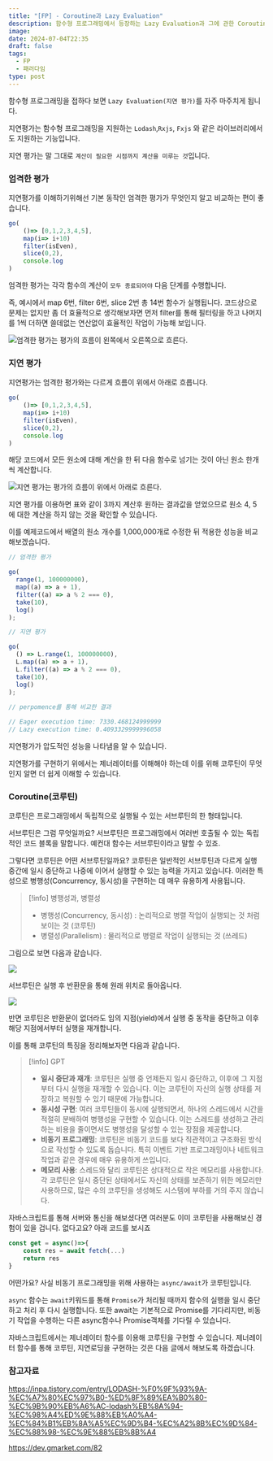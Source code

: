 ```yaml
---
title: "[FP] - Coroutine과 Lazy Evaluation"
description: 함수형 프로그래밍에서 등장하는 Lazy Evaluation과 그에 관한 Coroutine에 대해 알아보자
image: 
date: 2024-07-04T22:35
draft: false
tags:
  - FP
  - 패러다임
type: post
---
```


함수형 프로그래밍을 접하다 보면 `Lazy Evaluation(지연 평가)`를 자주 마주치게 됩니다. 

지연평가는 함수형 프로그래밍을 지원하는 `Lodash`,`Rxjs`, `Fxjs` 와 같은 라이브러리에서도 지원하는 기능입니다. 

지연 평가는 말 그대로 `계산이 필요한 시점까지 계산을 미루는 것`입니다. 

### 엄격한 평가

지연평가를 이해하기위해선 기본 동작인 엄격한 평가가 무엇인지 알고 비교하는 편이 좋습니다.

```ts
go(
	()=> [0,1,2,3,4,5], 
	map(i=> i+10)
	filter(isEven),
	slice(0,2),
	console.log 
)
```

엄격한 평가는 각각 함수의 계산이 `모두 종료되어야` 다음 단계를 수행합니다.

즉, 예시에서 map 6번, filter 6번, slice 2번 총 14번 함수가 실행됩니다. 코드상으로 문제는 없지만 좀 더 효율적으로 생각해보자면 먼저 filter를 통해 필터링을 하고 나머지를 1씩 더하면 쓸데없는 연산없이 효율적인 작업이 가능해 보입니다.

![엄격한 평가는 평가의 흐름이 왼쪽에서 오른쪽으로 흐른다.](https://i.imgur.com/Y4676qr.png)

### 지연 평가

지연평가는 엄격한 평가와는 다르게 흐름이 위에서 아래로 흐릅니다.

```ts
go(
	()=> [0,1,2,3,4,5], 
	map(i=> i+10)
	filter(isEven),
	slice(0,2),
	console.log 
)
```

해당 코드에서 모든 원소에 대해 계산을 한 뒤 다음 함수로 넘기는 것이 아닌 원소 한개씩 계산합니다.

![지연 평가는 평가의 흐름이 위에서 아래로 흐른다.](https://i.imgur.com/rqcs875.png)


지연 평가를 이용하면 표와 같이 3까지 계산후 원하는 결과값을 얻었으므로 원소 4, 5 에 대한 계산을 하지 않는 것을 확인할 수 있습니다.

이를 예제코드에서 배열의 원소 개수를 1,000,000개로 수정한 뒤 적용한 성능을 비교해보겠습니다.


```ts
// 엄격한 평가

go(
  range(1, 100000000),
  map((a) => a + 1),
  filter((a) => a % 2 === 0),
  take(10),
  log()
);

// 지연 평가

go(
  () => L.range(1, 100000000),
  L.map((a) => a + 1),
  L.filter((a) => a % 2 === 0),
  take(10),
  log()
);
 
// perpomence를 통해 비교한 결과

// Eager execution time: 7330.468124999999
// Lazy execution time: 0.4093329999996058

```

지연평가가 압도적인 성능을 나타냄을 알 수 있습니다.

지연평가를 구현하기 위에서는 제너레이터를 이해해야 하는데 이를 위해 코루틴이 무엇인지 알면 더 쉽게 이해할 수 있습니다.


### Coroutine(코루틴)

코루틴은 프로그래밍에서 독립적으로 실행될 수 있는 서브루틴의 한 형태입니다. 

서브루틴은 그럼 무엇일까요? 서브루틴은 프로그래밍에서 여러번 호출될 수 있는 독립적인 코드 블록을 말합니다. 예컨대 함수는 서브루틴이라고 말할 수 있죠.

그렇다면 코루틴은 어떤 서브루틴일까요? 코루틴은 일반적인 서브루틴과 다르게 실행 중간에 일시 중단하고 나중에 이어서 실행할 수 있는 능력을 가지고 있습니다. 이러한 특성으로 병행성(Concurrency, 동시성)을 구현하는 데 매우 유용하게 사용됩니다.


> [!info] 병행성과, 병렬성
> - 병행성(Concurrency, 동시성) : 논리적으로 병렬 작업이 실행되는 것 처럼 보이는 것 (코루틴)
> - 병렬성(Parallelism) : 물리적으로 병렬로 작업이 실행되는 것 (쓰레드)

그림으로 보면 다음과 같습니다.

![](https://i.imgur.com/sDQfC1q.png)

서브루틴은 실행 후 반환문을 통해 원래 위치로 돌아옵니다.

![](https://i.imgur.com/Q3vnP1c.png)

반면 코루틴은 반환문이 없더라도 임의 지점(yield)에서 실행 중 동작을 중단하고 이후 해당 지점에서부터 실행을 재개합니다.

이를 통해 코루틴의 특징을 정리해보자면 다음과 같습니다.



> [!info] GPT
> - **일시 중단과 재개**: 코루틴은 실행 중 언제든지 일시 중단하고, 이후에 그 지점부터 다시 실행을 재개할 수 있습니다. 이는 코루틴이 자신의 실행 상태를 저장하고 복원할 수 있기 때문에 가능합니다.
> - **동시성 구현**: 여러 코루틴들이 동시에 실행되면서, 하나의 스레드에서 시간을 적절히 분배하여 병행성을 구현할 수 있습니다. 이는 스레드를 생성하고 관리하는 비용을 줄이면서도 병행성을 달성할 수 있는 장점을 제공합니다.
> - **비동기 프로그래밍**: 코루틴은 비동기 코드를 보다 직관적이고 구조화된 방식으로 작성할 수 있도록 돕습니다. 특히 이벤트 기반 프로그래밍이나 네트워크 작업과 같은 경우에 매우 유용하게 쓰입니다.
> - **메모리 사용**: 스레드와 달리 코루틴은 상대적으로 작은 메모리를 사용합니다. 각 코루틴은 일시 중단된 상태에서도 자신의 상태를 보존하기 위한 메모리만 사용하므로, 많은 수의 코루틴을 생성해도 시스템에 부하를 거의 주지 않습니다.
> 


자바스크립트를 통해 서버와 통신을 해보셨다면 여러분도 이미 코루틴을 사용해보신 경험이 있을 겁니다. 없다고요? 아래 코드를 보시죠


```ts
const get = async()=>{
	const res = await fetch(...)
	return res
}
```


어떤가요? 사실 비동기 프로그래밍을 위해 사용하는 `async/await`가 코루틴입니다.

`async` 함수는 `await`키워드를 통해 `Promise`가 처리될 때까지 함수의 실행을 일시 중단하고 처리 후 다시 실행합니다. 또한 await는 기본적으로 Promise를 기다리지만, 비동기 작업을 수행하는 다른 async함수나 Promise객체를 기다릴 수 있습니다.

자바스크립트에서는 제너레이터 함수를 이용해 코루틴을 구현할 수 있습니다. 제너레이터 함수를 통해 코루틴, 지연로딩을 구현하는 것은 다음 글에서 해보도록 하겠습니다.


### 참고자료
https://inpa.tistory.com/entry/LODASH-%F0%9F%93%9A-%EC%A7%80%EC%97%B0-%ED%8F%89%EA%B0%80-%EC%9B%90%EB%A6%AC-lodash%EB%8A%94-%EC%98%A4%ED%9E%88%EB%A0%A4-%EC%84%B1%EB%8A%A5%EC%9D%B4-%EC%A2%8B%EC%9D%84-%EC%88%98-%EC%9E%88%EB%8B%A4

https://dev.gmarket.com/82